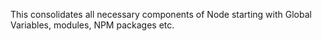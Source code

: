 This consolidates all
necessary components of Node starting with
Global Variables, modules, NPM packages etc.
